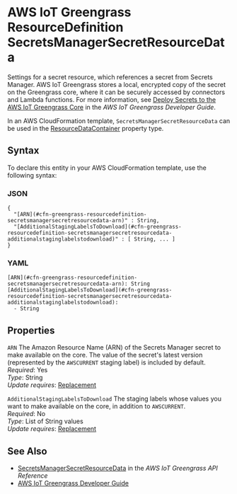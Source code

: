 # AWS IoT Greengrass ResourceDefinition SecretsManagerSecretResourceData<a name="aws-properties-greengrass-resourcedefinition-secretsmanagersecretresourcedata"></a>

<a name="aws-properties-greengrass-resourcedefinition-secretsmanagersecretresourcedata-description"></a>Settings for a secret resource, which references a secret from Secrets Manager\. AWS IoT Greengrass stores a local, encrypted copy of the secret on the Greengrass core, where it can be securely accessed by connectors and Lambda functions\. For more information, see [Deploy Secrets to the AWS IoT Greengrass Core](https://docs.aws.amazon.com/greengrass/latest/developerguide/secrets.html) in the *AWS IoT Greengrass Developer Guide*\.

<a name="aws-properties-greengrass-resourcedefinition-secretsmanagersecretresourcedata-inheritance"></a> In an AWS CloudFormation template, `SecretsManagerSecretResourceData` can be used in the [ResourceDataContainer](aws-properties-greengrass-resourcedefinition-resourcedatacontainer.md) property type\.

## Syntax<a name="aws-properties-greengrass-resourcedefinition-secretsmanagersecretresourcedata-syntax"></a>

To declare this entity in your AWS CloudFormation template, use the following syntax:

### JSON<a name="aws-properties-greengrass-resourcedefinition-secretsmanagersecretresourcedata-syntax.json"></a>

```
{
  "[ARN](#cfn-greengrass-resourcedefinition-secretsmanagersecretresourcedata-arn)" : String,
  "[AdditionalStagingLabelsToDownload](#cfn-greengrass-resourcedefinition-secretsmanagersecretresourcedata-additionalstaginglabelstodownload)" : [ String, ... ]
}
```

### YAML<a name="aws-properties-greengrass-resourcedefinition-secretsmanagersecretresourcedata-syntax.yaml"></a>

```
[ARN](#cfn-greengrass-resourcedefinition-secretsmanagersecretresourcedata-arn): String
[AdditionalStagingLabelsToDownload](#cfn-greengrass-resourcedefinition-secretsmanagersecretresourcedata-additionalstaginglabelstodownload): 
  - String
```

## Properties<a name="aws-properties-greengrass-resourcedefinition-secretsmanagersecretresourcedata-properties"></a>

`ARN`  <a name="cfn-greengrass-resourcedefinition-secretsmanagersecretresourcedata-arn"></a>
The Amazon Resource Name \(ARN\) of the Secrets Manager secret to make available on the core\. The value of the secret's latest version \(represented by the `AWSCURRENT` staging label\) is included by default\.  
 *Required*: Yes  
 *Type*: String  
 *Update requires*: [Replacement](using-cfn-updating-stacks-update-behaviors.md#update-replacement) 

`AdditionalStagingLabelsToDownload`  <a name="cfn-greengrass-resourcedefinition-secretsmanagersecretresourcedata-additionalstaginglabelstodownload"></a>
The staging labels whose values you want to make available on the core, in addition to `AWSCURRENT`\.  
 *Required*: No  
 *Type*: List of String values  
 *Update requires*: [Replacement](using-cfn-updating-stacks-update-behaviors.md#update-replacement) 

## See Also<a name="aws-properties-greengrass-resourcedefinition-secretsmanagersecretresourcedata-seealso"></a>
+ [SecretsManagerSecretResourceData](https://docs.aws.amazon.com/greengrass/latest/apireference/definitions-secretsmanagersecretresourcedata.html) in the *AWS IoT Greengrass API Reference*
+ [AWS IoT Greengrass Developer Guide](https://docs.aws.amazon.com/greengrass/latest/developerguide/)